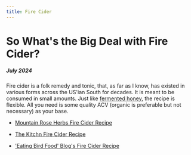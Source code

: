 ```yaml
---
title: Fire Cider
---
```


# So What's the Big Deal with Fire Cider? 
##### July 2024
Fire cider is a folk remedy and tonic, that, as far as I know, has existed in various forms across the US'ian South for decades. It is meant to be consumed in small amounts. Just like [fermented honey](./FermentedHoney.md), the recipe is flexible. All you need is some quality ACV (organic is preferable but not necessary) as your base.

- [Mountain Rose Herbs Fire Cider Recipe](https://blog.mountainroseherbs.com/fire-cider)  

- [The Kitchn Fire Cider Recipe](https://www.thekitchn.com/recipe-fire-cider-recipes-from-the-kitchn-199972)

- ['Eating Bird Food' Blog's Fire Cider Recipe](https://www.eatingbirdfood.com/how-to-make-fire-cider/)  



